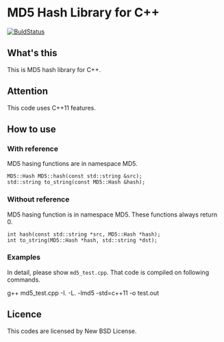 # MD5 Hash Library for C++
[![BuldStatus](https://travis-ci.org/gofer/libmd5.svg?branch=dev-add_travis)](https://travis-ci.org/gofer/libmd5)

## What's this
This is MD5 hash library for C++.

## Attention
This code uses C++11 features.

## How to use

### With reference
MD5 hasing functions are in namespace MD5. 

  	MD5::Hash MD5::hash(const std::string &src);
    std::string to_string(const MD5::Hash &hash);

### Without reference
MD5 hasing function is in namespace MD5. These functions always return 0.

    int hash(const std::string *src, MD5::Hash *hash);
    int to_string(MD5::Hash *hash, std::string *dst);

### Examples
In detail, please show `md5_test.cpp`.
That code is compiled on following commands.

  g++ md5_test.cpp -I. -L. -lmd5 -std=c++11 -o test.out

## Licence
This codes are licensed by New BSD License.
